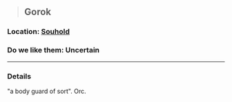>## Gorok

### Location: [Souhold](../../Locations/Souhold.md)

### Do we like them: Uncertain

***

### Details

"a body guard of sort". Orc.
